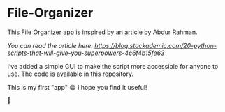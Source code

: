 # File-Organizer
This File Organizer app is inspired by an article by Abdur Rahman. 

_You can read the article here:_ _https://blog.stackademic.com/20-python-scripts-that-will-give-you-superpowers-4c6f4b15fe63_ 

I’ve added a simple GUI to make the script more accessible for anyone to use. The code is available in this repository.

This is my first "app" 😁
I hope you find it useful!

🚀

